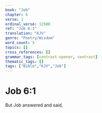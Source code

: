 ```yaml
---
book: "Job"
chapter: 6
verse: 1
ordinal_verse: 12980
ref: "Job 6:1"
translation: "KJV"
genre: "Poetry/Wisdom"
word_count: 5
topics: []
cross_references: []
grammar_tags: [contrast-opener, contrast]
thematic_tags: []
tags: ["Bible","KJV","Job"]
---
```


# Job 6:1

But Job answered and said,
